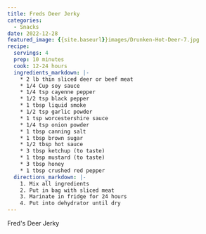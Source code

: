 ```yaml
---
title: Freds Deer Jerky
categories:
  - Snacks
date: 2022-12-28
featured_image: {{site.baseurl}}images/Drunken-Hot-Deer-7.jpg
recipe:
  servings: 4
  prep: 10 minutes
  cook: 12-24 hours
  ingredients_markdown: |-
    * 2 lb thin sliced deer or beef meat
    * 1/4 Cup soy sauce
    * 1/4 tsp cayenne pepper
    * 1/2 tsp black pepper
    * 1 tbsp liquid smoke
    * 1/2 tsp garlic powder
    * 1 tsp worcestershire sauce
    * 1/4 tsp onion powder
    * 1 tbsp canning salt
    * 1 tbsp brown sugar
    * 1/2 tbsp hot sauce
    * 3 tbsp ketchup (to taste)
    * 1 tbsp mustard (to taste)
    * 3 tbsp honey
    * 1 tbsp crushed red pepper
  directions_markdown: |-
    1. Mix all ingredients
    2. Put in bag with sliced meat
    3. Marinate in fridge for 24 hours
    4. Put into dehydrator until dry
---
```

Fred's Deer Jerky

